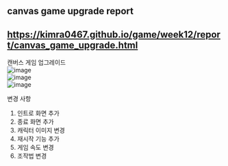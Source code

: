 ## canvas game upgrade report
## https://kimra0467.github.io/game/week12/report/canvas_game_upgrade.html


캔버스 게임 업그레이드  
![image](https://github.com/Kimra0467/game/assets/87680279/97871d40-93a6-41cb-bea3-5b9ca22ff661)  
![image](https://github.com/Kimra0467/game/assets/87680279/1ac55eda-9a49-4652-b830-3691a97367c2)  
![image](https://github.com/Kimra0467/game/assets/87680279/80c2c1f2-c352-48b9-b8fe-48f2dcecb065)  

변경 사항
1. 인트로 화면 추가
2. 종료 화면 추가
3. 캐릭터 이미지 변경
4. 재시작 기능 추가
5. 게임 속도 변경
6. 조작법 변경
